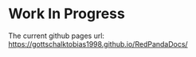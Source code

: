 # Work In Progress

The current github pages url: https://gottschalktobias1998.github.io/RedPandaDocs/